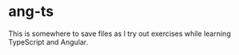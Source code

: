 # ang-ts

This is somewhere to save files as I try out exercises while learning TypeScript and Angular.
